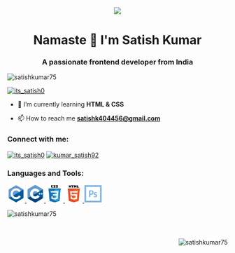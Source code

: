 <div id="header" align="center">
  <img src="https://media4.giphy.com/media/iOdhk1BSNJ7PsQRUN3/giphy.gif?cid=790b761111f03d8dd7c4b9e4394ef3136b2f7b72e82e860e&rid=giphy.gif&ct=s" width="300"/>
</div>
<h1 align="center">Namaste 🙏 I'm Satish Kumar </h1>
<h3 align="center">A passionate frontend developer from India</h3>

<p align="left"> <img src="https://komarev.com/ghpvc/?username=satishkumar75&label=Profile%20views&color=0e75b6&style=flat" alt="satishkumar75" /> </p>

<p align="left"> <a href="https://twitter.com/its_satish0" target="blank"><img src="https://img.shields.io/twitter/follow/its_satish0?logo=twitter&style=for-the-badge" alt="its_satish0" /></a> </p>

- 🌱 I’m currently learning **HTML & CSS**

- 📫 How to reach me **satishk404456@gmail.com**


<h3 align="left">Connect with me:</h3>
<p align="left">
<a href="https://twitter.com/its_satish0" target="blank"><img align="center" src="https://raw.githubusercontent.com/rahuldkjain/github-profile-readme-generator/master/src/images/icons/Social/twitter.svg" alt="its_satish0" height="30" width="40" /></a>
<a href="https://instagram.com/kumar_satish92" target="blank"><img align="center" src="https://raw.githubusercontent.com/rahuldkjain/github-profile-readme-generator/master/src/images/icons/Social/instagram.svg" alt="kumar_satish92" height="30" width="40" /></a>
</p>

<h3 align="left">Languages and Tools:</h3>
<p align="left"> <a href="https://www.cprogramming.com/" target="_blank" rel="noreferrer"> <img src="https://raw.githubusercontent.com/devicons/devicon/master/icons/c/c-original.svg" alt="c" width="40" height="40"/> </a> <a href="https://www.w3schools.com/cpp/" target="_blank" rel="noreferrer"> <img src="https://raw.githubusercontent.com/devicons/devicon/master/icons/cplusplus/cplusplus-original.svg" alt="cplusplus" width="40" height="40"/> </a> <a href="https://www.w3schools.com/css/" target="_blank" rel="noreferrer"> <img src="https://raw.githubusercontent.com/devicons/devicon/master/icons/css3/css3-original-wordmark.svg" alt="css3" width="40" height="40"/> </a> <a href="https://www.w3.org/html/" target="_blank" rel="noreferrer"> <img src="https://raw.githubusercontent.com/devicons/devicon/master/icons/html5/html5-original-wordmark.svg" alt="html5" width="40" height="40"/> </a> <a href="https://www.photoshop.com/en" target="_blank" rel="noreferrer"> <img src="https://raw.githubusercontent.com/devicons/devicon/master/icons/photoshop/photoshop-line.svg" alt="photoshop" width="40" height="40"/> </a> </p>

<p><img align="left" src="https://github-readme-stats.vercel.app/api/top-langs?username=satishkumar75&show_icons=true&locale=en&layout=compact" alt="satishkumar75" /></p>

</br>
</br>
</br>
<p>&nbsp;<img align="right" src="https://github-readme-stats.vercel.app/api?username=satishkumar75&show_icons=true&locale=en" alt="satishkumar75" /></p>



